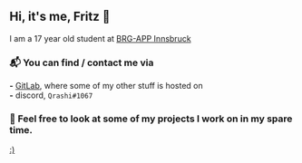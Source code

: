 ## Hi, it's me, Fritz 👋

I am a 17 year old student at [BRG-APP Innsbruck](https://www.brg-app.tsn.at/)

### 📬 You can find / contact me via
**-** [GitLab](https://gitlab.com/Qrashi), where some of my other stuff is hosted on <br>
**-** discord, ``Qrashi#1067``

### 👀 Feel free to look at some of my projects I work on in my spare time.
[:)](https://open.spotify.com/artist/56ZTgzPBDge0OvCGgMO3OY)
